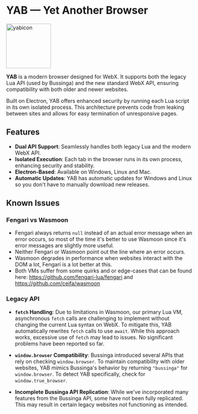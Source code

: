 # YAB — Yet Another Browser

<img src="https://github.com/user-attachments/assets/98eb93dc-1c81-48f2-9900-cd81dace8c8c" alt="yabicon" width="120" />

**YAB** is a modern browser designed for WebX. It supports both the legacy Lua API (used by Bussinga) and the new standard WebX API, ensuring compatibility with both older and newer websites.

Built on Electron, YAB offers enhanced security by running each Lua script in its own isolated process. This architecture prevents code from leaking between sites and allows for easy termination of unresponsive pages.

## Features

- **Dual API Support**: Seamlessly handles both legacy Lua and the modern WebX API.
- **Isolated Execution**: Each tab in the browser runs in its own process, enhancing security and stability.
- **Electron-Based**: Available on Windows, Linux and Mac.
- **Automatic Updates**: YAB has automatic updates for Windows and Linux so you don't have to manually download new releases.

## Known Issues

### Fengari vs Wasmoon
- Fengari always returns `null` instead of an actual error message when an error occurs, so most of the time it's better to use Wasmoon since it's error messages are slightly more useful.
- Neither Fengari or Wasmoon point out the line where an error occurs.
- Wasmoon degrades in performance when websites interact with the DOM a lot, Fengari is a lot better at this.
- Both VMs suffer from some quirks and or edge-cases that can be found here: https://github.com/fengari-lua/fengari and https://github.com/ceifa/wasmoon

### Legacy API

- **`fetch` Handling**: Due to limitations in Wasmoon, our primary Lua VM, asynchronous `fetch` calls are challenging to implement without changing the current Lua syntax on WebX. To mitigate this, YAB automatically rewrites `fetch` calls to use `await`. While this approach works, excessive use of `fetch` may lead to issues. No significant problems have been reported so far.

- **`window.browser` Compatibility**: Bussinga introduced several APIs that rely on checking `window.browser`. To maintain compatibility with older websites, YAB mimics Bussinga's behavior by returning `"bussinga"` for `window.browser`. To detect YAB specifically, check for `window.true_browser`.

- **Incomplete Bussinga API Replication**: While we've incorporated many features from the Bussinga API, some have not been fully replicated. This may result in certain legacy websites not functioning as intended.
